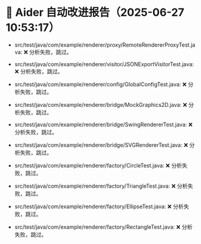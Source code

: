 # 🤖 Aider 自动改进报告（2025-06-27 10:53:17）

- src/test/java/com/example/renderer/proxy/RemoteRendererProxyTest.java: ❌ 分析失败，跳过。

- src/test/java/com/example/renderer/visitor/JSONExportVisitorTest.java: ❌ 分析失败，跳过。

- src/test/java/com/example/renderer/config/GlobalConfigTest.java: ❌ 分析失败，跳过。

- src/test/java/com/example/renderer/bridge/MockGraphics2D.java: ❌ 分析失败，跳过。

- src/test/java/com/example/renderer/bridge/SwingRendererTest.java: ❌ 分析失败，跳过。

- src/test/java/com/example/renderer/bridge/SVGRendererTest.java: ❌ 分析失败，跳过。

- src/test/java/com/example/renderer/factory/CircleTest.java: ❌ 分析失败，跳过。

- src/test/java/com/example/renderer/factory/TriangleTest.java: ❌ 分析失败，跳过。

- src/test/java/com/example/renderer/factory/EllipseTest.java: ❌ 分析失败，跳过。

- src/test/java/com/example/renderer/factory/RectangleTest.java: ❌ 分析失败，跳过。

